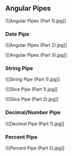 ## Angular Pipes

![[Angular Pipes (Part 1).jpg]]

### Date Pipe

![[Angular Pipes (Part 2).jpg]]

![[Angular Pipes (Part 3).jpg]]

### String Pipe

![[String Pipe (Part 1).jpg]]

![[Slice Pipe (Part 1).jpg]]

![[Slice Pipe (Part 2).jpg]]

### Decimal/Number Pipe

![[Decimal Pipe (Part 1).jpg]]



### Percent Pipe

![[Percent Pipe (Part 2).jpg]]

